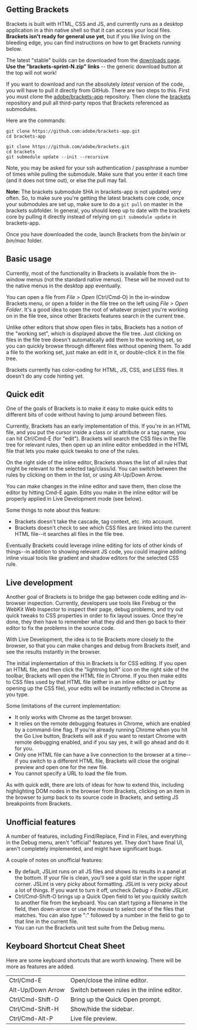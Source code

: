 <a id="howtoget"></a> Getting Brackets
-----------

Brackets is built with HTML, CSS and JS, and currently runs as a desktop application in a thin native shell so that it can access your local files. **Brackets isn't ready for general use yet**, but if you like living on the bleeding edge, you can find instructions on how to get Brackets running below.

The latest "stable" builds can be downloaded from the [downloads page](https://github.com/adobe/brackets/downloads). **Use the "brackets-sprint-N.zip" links** -- the generic download button at the top will not work!

If you want to download and run the absolutely _latest_ version of the code, you will have to pull it directly from GitHub. There are two steps to this. First you must clone the [adobe/brackets-app](https://github.com/adobe/brackets-app/) repository. Then clone the [brackets](https://github.com/adobe/brackets/) repository and pull all third-party repos that Brackets referenced as submodules.

Here are the commands:

    git clone https://github.com:adobe/brackets-app.git
    cd brackets-app

    git clone https://github.com/adobe/brackets.git
    cd brackets
    git submodule update --init --recursive

Note, you may be asked for your ssh authentication / passphrase a number of times while pulling the submodule. Make sure that you enter it each time (and it does not time out), or else the pull may fail.

**Note:** The brackets submodule SHA in brackets-app is not updated very often. So, to make sure you're getting the latest brackets core code, once your submodules are set up, make sure to do a `git pull` on master in the brackets subfolder. In general, you should keep up to date with the brackets core by pulling it directly instead of relying on `git submodule update` in brackets-app.

Once you have downloaded the code, launch Brackets from the _bin/win_ or _bin/mac_ folder.

Basic usage
-----------

Currently, most of the functionality in Brackets is available from the in-window
menus (not the standard native menus). These will be moved out to the native
menus in the desktop app eventually.

You can open a file from *File > Open* (Ctrl/Cmd-O) in the in-window Brackets 
menu, or open a folder in the file tree on the left using *File > Open Folder*.
It's a good idea to open the root of whatever project you're working on in the 
file tree, since other Brackets features search in the current tree.

Unlike other editors that show open files in tabs, Brackets has a notion of 
the "working set", which is displayed above the file tree. Just clicking on 
files in the file tree doesn't automatically add them to the working set, 
so you can quickly browse through different files without opening them. To 
add a file to the working set, just make an edit in it, or double-click it 
in the file tree.

Brackets currently has color-coding for HTML, JS, CSS, and LESS files. It
doesn't do any code hinting yet.

<a id="inlines"></a>Quick edit
----------

One of the goals of Brackets is to make it easy to make quick edits to
different bits of code without having to jump around between files.

Currently, Brackets has an early implementation of this. If you're in an HTML
file, and you put the cursor inside a class or id attribute or a tag name,
you can hit Ctrl/Cmd-E (for "edit"). Brackets will search the CSS files in the 
file tree for relevant rules, then open up an inline editor embedded in the HTML
file that lets you make quick tweaks to one of the rules.

On the right side of the inline editor, Brackets shows the list of
all rules that might be relevant to the selected tag/class/id. You can switch 
between the rules by clicking on them in the list, or using Alt-Up/Down Arrow.

You can make changes in the inline editor and save them, then close the editor 
by hitting Cmd-E again. Edits you make in the inline editor will be properly
applied in Live Development mode (see below).

Some things to note about this feature:

* Brackets doesn't take the cascade, tag context, etc. into account.
* Brackets doesn't check to see which CSS files are linked into the current HTML 
  file--it searches all files in the file tree.
  
Eventually Brackets could leverage inline editing for lots of other kinds of
things--in addition to showing relevant JS code, you could imagine adding
inline visual tools like gradient and shadow editors for the selected CSS rule.

<a id="livedev"></a>Live development
----------------

Another goal of Brackets is to bridge the gap between code editing and in-browser
inspection. Currently, developers use tools like Firebug or the WebKit Web
Inspector to inspect their page, debug problems, and try out quick tweaks to
CSS properties in order to fix layout issues. Once they're done, they then have
to remember what they did and then go back to their editor to fix the problems
in the source code.

With Live Development, the idea is to tie Brackets more closely to the browser, 
so that you can make changes and debug from Brackets itself, and see the results
instantly in the browser.

The initial implementation of this in Brackets is for CSS editing. If you open an 
HTML file, and then click the "lightning bolt" icon on the right side of the toolbar, 
Brackets will open the HTML file in Chrome. If you then make edits to CSS files 
used by that HTML file (either in an inline editor or just by opening up the CSS 
file), your edits will be instantly reflected in Chrome as you type.

Some limitations of the current implementation:

* It only works with Chrome as the target browser.
* It relies on the remote debugging features in Chrome, which are enabled by
  a command-line flag. If you're already running Chrome when you hit the Go Live
  button, Brackets will ask if you want to restart Chrome with remote debugging
  enabled, and if you say yes, it will go ahead and do it for you.
* Only one HTML file can have a live connection to the browser at a time--if you
  switch to a different HTML file, Brackets will close the original preview and open 
  one for the new file.
* You cannot specify a URL to load the file from.
  
As with quick edit, there are lots of ideas for how to extend this, including
highlighting DOM nodes in the browser from Brackets, clicking on an item in
the browser to jump back to its source code in Brackets, and setting JS breakpoints 
from Brackets.

Unofficial features
-------------------
A number of features, including Find/Replace, Find in Files, and everything
in the Debug menu, aren't "official" features yet. They don't have final UI, 
aren't completely implemented, and might have significant bugs. 

A couple of notes on unofficial features:

* By default, JSLint runs on all JS files and shows its results in a panel
  at the bottom. If your file is clean, you'll see a gold star in the upper
  right corner. JSLint is very picky about formatting. JSLint is very picky 
  about a lot of things. If you want to turn it off, uncheck *Debug > Enable
  JSLint*.
* Ctrl/Cmd-Shift-O brings up a Quick Open field to let you quickly switch
  to another file from the keyboard. You can start typing a filename in the 
  field, then down-arrow or use the mouse to select one of the files that 
  matches. You can also type ":" followed by a number in the field to go to 
  that line in the current file.
* You can run the Brackets unit test suite from the Debug menu.

Keyboard Shortcut Cheat Sheet
-----------------------------
Here are some keyboard shortcuts that are worth knowing. There will be more as features are added.

<table>
<tbody>
<tr>
<td>Ctrl/Cmd-E</td>
<td>Open/close the inline editor.</td>
</tr>
<tr>
<td>Alt-Up/Down Arrow</td>
<td>Switch between rules in the inline editor.</td>
</tr>
<tr>
<td>Ctrl/Cmd-Shift-O</td>
<td>Bring up the Quick Open prompt.</td>
</tr>
<tr>
<td>Ctrl/Cmd-Shift-H</td>
<td>Show/hide the sidebar.</td>
</tr>
<tr>
<td>Ctrl/Cmd-Alt-P</td>
<td>Live file preview.</td>
</tr>
</tbody>
</table>